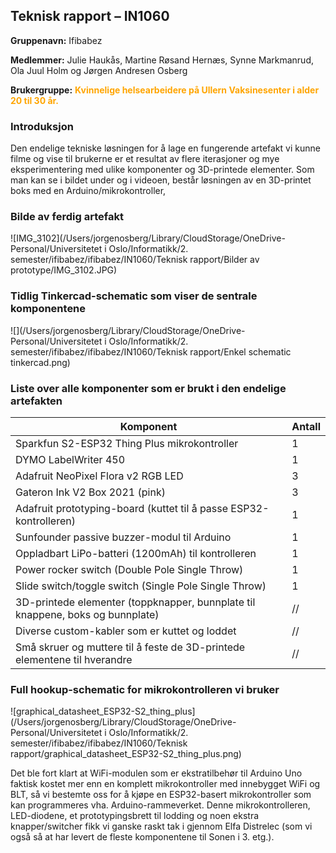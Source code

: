 ## Teknisk rapport – IN1060

**Gruppenavn:** Ifibabez

**Medlemmer:** Julie Haukås, Martine Røsand Hernæs, Synne Markmanrud, Ola Juul Holm og Jørgen Andresen Osberg 

**Brukergruppe:** <span style="color:orange;">**Kvinnelige helsearbeidere på Ullern Vaksinesenter i alder 20 til 30 år.**</span>



### Introduksjon

Den endelige tekniske løsningen for å lage en fungerende artefakt vi kunne filme og vise til brukerne er et resultat av flere iterasjoner og mye eksperimentering med ulike komponenter og 3D-printede elementer. Som man kan se i bildet under og i videoen, består løsningen av en 3D-printet boks med en Arduino/mikrokontroller, 



### Bilde av ferdig artefakt

![IMG_3102](/Users/jorgenosberg/Library/CloudStorage/OneDrive-Personal/Universitetet i Oslo/Informatikk/2. semester/ifibabez/ifibabez/IN1060/Teknisk rapport/Bilder av prototype/IMG_3102.JPG)



### Tidlig Tinkercad-schematic som viser de sentrale komponentene

![](/Users/jorgenosberg/Library/CloudStorage/OneDrive-Personal/Universitetet i Oslo/Informatikk/2. semester/ifibabez/ifibabez/IN1060/Teknisk rapport/Enkel schematic tinkercad.png)



### Liste over alle komponenter som er brukt i den endelige artefakten

| Komponent                                                    | Antall |
| ------------------------------------------------------------ | ------ |
| Sparkfun S2-ESP32 Thing Plus mikrokontroller                 | 1      |
| DYMO LabelWriter 450                                         | 1      |
| Adafruit NeoPixel Flora v2 RGB LED                           | 3      |
| Gateron Ink V2 Box 2021 (pink)                               | 3      |
| Adafruit prototyping-board (kuttet til å passe ESP32-kontrolleren) | 1      |
| Sunfounder passive buzzer-modul til Arduino                  | 1      |
| Oppladbart LiPo-batteri (1200mAh) til kontrolleren           | 1      |
| Power rocker switch (Double Pole Single Throw)               | 1      |
| Slide switch/toggle switch (Single Pole Single Throw)        | 1      |
| 3D-printede elementer (toppknapper, bunnplate til knappene, boks og bunnplate) | //     |
| Diverse custom-kabler som er kuttet og loddet                | //     |
| Små skruer og muttere til å feste de 3D-printede elementene til hverandre | //     |



### Full hookup-schematic for mikrokontrolleren vi bruker

![graphical_datasheet_ESP32-S2_thing_plus](/Users/jorgenosberg/Library/CloudStorage/OneDrive-Personal/Universitetet i Oslo/Informatikk/2. semester/ifibabez/ifibabez/IN1060/Teknisk rapport/graphical_datasheet_ESP32-S2_thing_plus.png)

Det ble fort klart at WiFi-modulen som er ekstratilbehør til Arduino Uno faktisk kostet mer enn en komplett mikrokontroller med innebygget WiFi og BLT, så vi bestemte oss for å kjøpe en ESP32-basert mikrokontroller som kan programmeres vha. Arduino-rammeverket. Denne mikrokontrolleren, LED-diodene, et prototypingsbrett til lodding og noen ekstra knapper/switcher fikk vi ganske raskt tak i gjennom Elfa Distrelec (som vi også så at har levert de fleste komponentene til Sonen i 3. etg.).



